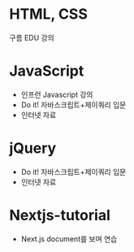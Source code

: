 # HTML, CSS

구름 EDU 강의

# JavaScript

- 인프런 Javascript 강의
- Do it! 자바스크립트+제이쿼리 입문
- 인터넷 자료

# jQuery

- Do it! 자바스크립트+제이쿼리 입문
- 인터넷 자료

# Nextjs-tutorial

- Next.js document를 보며 연습
